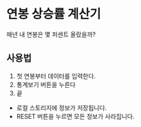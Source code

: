 # 연봉 상승률 계산기

매년 내 연봉은 몇 퍼센트 올랐을까?

## 사용법
1. 첫 연봉부터 데이터를 입력한다.
2. 통계보기 버튼을 누른다
3. 끝

* 로컬 스토리지에 정보가 저장됩니다.
* RESET 버튼을 누르면 모든 정보가 사라집니다.
